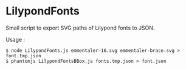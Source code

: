 LilypondFonts
=============

Small script to export SVG paths of Lilypond fonts to JSON.

Usage :

```
$ node LilypondFonts.js emmentaler-16.svg emmentaler-brace.svg > font.tmp.json
$ phantomjs LilypondFontsBBox.js fonts.tmp.json > font.json
```
